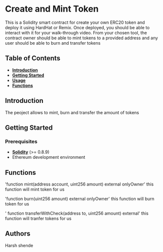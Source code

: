 # **Create and Mint Token**

This is a Solidity smart contract for create your own ERC20 token and deploy it using HardHat or Remix. Once deployed, you should be able to interact with it for your walk-through video. From your chosen tool, the contract owner should be able to mint tokens to a provided address and any user should be able to burn and transfer tokens

## **Table of Contents**

- [**Introduction**](#introduction)
- [**Getting Started**](#getting-started)
- [**Usage**](#usage)
- [**Functions**](#functions)

## **Introduction**

The peoject allows to mint, burn and transfer the amount of tokens

## **Getting Started**

### **Prerequisites**

- [**Solidity**](https://soliditylang.org/) (>= 0.8.9)
- Ethereum development environment

## **Functions**

'function mint(address account, uint256 amount) external onlyOwner'
this function will mint token for us

'function burn(uint256 amount) external onlyOwner'
this function will burn token for us

' function transferWithCheck(address to, uint256 amount) external'
this function will tranfer tokens for us 


## **Authors**
Harsh shende
